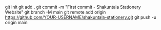 git init
git add .
git commit -m "First commit - Shakuntala Stationery Website"
git branch -M main
git remote add origin https://github.com/YOUR-USERNAME/shakuntala-stationery.git
git push -u origin main
